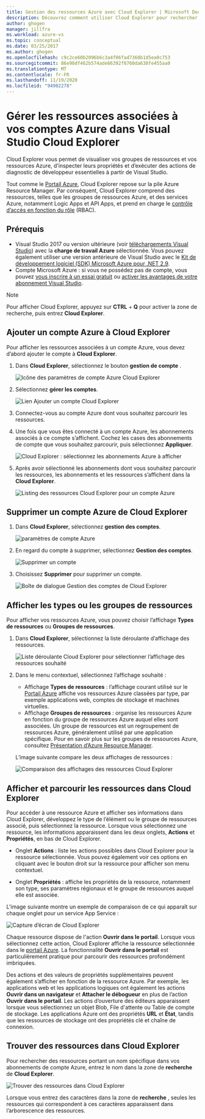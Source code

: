 ```yaml
---
title: Gestion des ressources Azure avec Cloud Explorer | Microsoft Docs
description: Découvrez comment utiliser Cloud Explorer pour rechercher et gérer des ressources Azure dans Visual Studio.
author: ghogen
manager: jillfra
ms.workload: azure-vs
ms.topic: conceptual
ms.date: 03/25/2017
ms.author: ghogen
ms.openlocfilehash: c9c2ce60b2096b6c3a4f06fad7360b1d5ea0c753
ms.sourcegitcommit: 86e98df462b574ade66392f8760da638fe455aa0
ms.translationtype: MT
ms.contentlocale: fr-FR
ms.lasthandoff: 11/19/2020
ms.locfileid: "94902278"
---
```

# <a name="manage-the-resources-associated-with-your-azure-accounts-in-visual-studio-cloud-explorer"></a>Gérer les ressources associées à vos comptes Azure dans Visual Studio Cloud Explorer

Cloud Explorer vous permet de visualiser vos groupes de ressources et vos ressources Azure, d’inspecter leurs propriétés et d’exécuter des actions de diagnostic de développeur essentielles à partir de Visual Studio.

Tout comme le [Portail Azure](https://portal.azure.com), Cloud Explorer repose sur la pile Azure Resource Manager. Par conséquent, Cloud Explorer comprend des ressources, telles que les groupes de ressources Azure, et des services Azure, notamment Logic Apps et API Apps, et prend en charge le [contrôle d’accès en fonction du rôle](/azure/role-based-access-control/role-assignments-portal) (RBAC).

## <a name="prerequisites"></a>Prérequis

* Visual Studio 2017 ou version ultérieure (voir [téléchargements Visual Studio](https://visualstudio.microsoft.com/downloads)) avec la **charge de travail Azure** sélectionnée. Vous pouvez également utiliser une version antérieure de Visual Studio avec le [Kit de développement logiciel (SDK) Microsoft Azure pour .NET 2.9](https://www.microsoft.com/download/details.aspx?id=51657).
* Compte Microsoft Azure : si vous ne possédez pas de compte, vous pouvez [vous inscrire à un essai gratuit](https://azure.microsoft.com/pricing/member-offers/credit-for-visual-studio-subscribers/) ou [activer les avantages de votre abonnement Visual Studio](https://azure.microsoft.com/pricing/member-offers/credit-for-visual-studio-subscribers/).

> [!NOTE]
> Pour afficher Cloud Explorer, appuyez sur **CTRL** + **Q** pour activer la zone de recherche, puis entrez **Cloud Explorer**.

## <a name="add-an-azure-account-to-cloud-explorer"></a>Ajouter un compte Azure à Cloud Explorer

Pour afficher les ressources associées à un compte Azure, vous devez d’abord ajouter le compte à **Cloud Explorer**.

1. Dans **Cloud Explorer**, sélectionnez le bouton **gestion de compte** .

   ![Icône des paramètres de compte Azure Cloud Explorer](./media/vs-azure-tools-resources-managing-with-cloud-explorer/azure-account-settings.png)

1. Sélectionnez **gérer les comptes**.

   ![Lien Ajouter un compte Cloud Explorer](./media/vs-azure-tools-resources-managing-with-cloud-explorer/manage-accounts-link.png)

1. Connectez-vous au compte Azure dont vous souhaitez parcourir les ressources.

1. Une fois que vous êtes connecté à un compte Azure, les abonnements associés à ce compte s’affichent. Cochez les cases des abonnements de compte que vous souhaitez parcourir, puis sélectionnez **Appliquer**.

   ![Cloud Explorer : sélectionnez les abonnements Azure à afficher](./media/vs-azure-tools-resources-managing-with-cloud-explorer/select-subscriptions.png)

1. Après avoir sélectionné les abonnements dont vous souhaitez parcourir les ressources, les abonnements et les ressources s’affichent dans la **Cloud Explorer**.

   ![Listing des ressources Cloud Explorer pour un compte Azure](./media/vs-azure-tools-resources-managing-with-cloud-explorer/resources-listed.png)

## <a name="remove-an-azure-account-from-cloud-explorer"></a>Supprimer un compte Azure de Cloud Explorer

1. Dans **Cloud Explorer**, sélectionnez **gestion des comptes**.

   ![paramètres de compte Azure](./media/vs-azure-tools-resources-managing-with-cloud-explorer/azure-account-settings.png)

1. En regard du compte à supprimer, sélectionnez **Gestion des comptes**.

   ![Supprimer un compte](./media/vs-azure-tools-resources-managing-with-cloud-explorer/remove-account.png)

1. Choisissez **Supprimer** pour supprimer un compte.

    ![Boîte de dialogue Gestion des comptes de Cloud Explorer](./media/vs-azure-tools-resources-managing-with-cloud-explorer/accountmanage.PNG)

## <a name="view-resource-types-or-resource-groups"></a>Afficher les types ou les groupes de ressources

Pour afficher vos ressources Azure, vous pouvez choisir l’affichage **Types de ressources** ou **Groupes de ressources**.

1. Dans **Cloud Explorer**, sélectionnez la liste déroulante d’affichage des ressources.

   ![Liste déroulante Cloud Explorer pour sélectionner l’affichage des ressources souhaité](./media/vs-azure-tools-resources-managing-with-cloud-explorer/resources-view-dropdown.png)

1. Dans le menu contextuel, sélectionnez l’affichage souhaité :

   * Affichage **Types de ressources** : l’affichage courant utilisé sur le [Portail Azure](https://portal.azure.com) affiche vos ressources Azure classées par type, par exemple applications web, comptes de stockage et machines virtuelles.
   * Affichage **Groupes de ressources** : organise les ressources Azure en fonction du groupe de ressources Azure auquel elles sont associées. Un groupe de ressources est un regroupement de ressources Azure, généralement utilisé par une application spécifique. Pour en savoir plus sur les groupes de ressources Azure, consultez [Présentation d’Azure Resource Manager](/azure/azure-resource-manager/resource-group-overview).

   L’image suivante compare les deux affichages de ressources :

   ![Comparaison des affichages des ressources Cloud Explorer](./media/vs-azure-tools-resources-managing-with-cloud-explorer/resource-views-comparison.png)

## <a name="view-and-navigate-resources-in-cloud-explorer"></a>Afficher et parcourir les ressources dans Cloud Explorer

Pour accéder à une ressource Azure et afficher ses informations dans Cloud Explorer, développez le type de l’élément ou le groupe de ressources associé, puis sélectionnez la ressource. Lorsque vous sélectionnez une ressource, les informations apparaissent dans les deux onglets, **Actions** et **Propriétés**, en bas de Cloud Explorer.

* Onglet **Actions** : liste les actions possibles dans Cloud Explorer pour la ressource sélectionnée. Vous pouvez également voir ces options en cliquant avec le bouton droit sur la ressource pour afficher son menu contextuel.

* Onglet **Propriétés** : affiche les propriétés de la ressource, notamment son type, ses paramètres régionaux et le groupe de ressources auquel elle est associée.

L’image suivante montre un exemple de comparaison de ce qui apparaît sur chaque onglet pour un service App Service :

  ![Capture d’écran de Cloud Explorer](./media/vs-azure-tools-resources-managing-with-cloud-explorer/actions-and-properties.png)

Chaque ressource dispose de l'action **Ouvrir dans le portail**. Lorsque vous sélectionnez cette action, Cloud Explorer affiche la ressource sélectionnée dans le [portail Azure](https://portal.azure.com). La fonctionnalité **Ouvrir dans le portail** est particulièrement pratique pour parcourir des ressources profondément imbriquées.

Des actions et des valeurs de propriétés supplémentaires peuvent également s’afficher en fonction de la ressource Azure. Par exemple, les applications web et les applications logiques ont également les actions **Ouvrir dans un navigateur** et **Attacher le débogueur** en plus de l’action **Ouvrir dans le portail**. Les actions d’ouverture des éditeurs apparaissent lorsque vous sélectionnez un objet Blob, File d'attente ou Table de compte de stockage. Les applications Azure ont des propriétés **URL** et **État**, tandis que les ressources de stockage ont des propriétés clé et chaîne de connexion.

## <a name="find-resources-in-cloud-explorer"></a>Trouver des ressources dans Cloud Explorer

Pour rechercher des ressources portant un nom spécifique dans vos abonnements de compte Azure, entrez le nom dans la zone de **recherche** de **Cloud Explorer**.

  ![Trouver des ressources dans Cloud Explorer](./media/vs-azure-tools-resources-managing-with-cloud-explorer/search-for-resources.png)

Lorsque vous entrez des caractères dans la zone de **recherche** , seules les ressources qui correspondent à ces caractères apparaissent dans l’arborescence des ressources.
